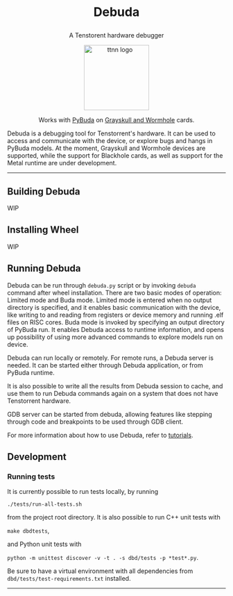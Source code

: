 <div align="center">

<h1>

Debuda

</h1>

A Tenstorent hardware debugger

<img src="./dbd/docs-md/tt_logo.png" alt="ttnn logo" height="150"/>

Works with [PyBuda](https://github.com/tenstorrent/tt-buda) on [Grayskull and Wormhole](https://tenstorrent.com/cards/) cards.

</div>

Debuda is a debugging tool for Tenstorrent's hardware. 
It can be used to access and communicate with the device, or explore bugs and hangs in PyBuda models. 
At the moment, Grayskull and Wormhole devices are supported, while the support for Blackhole cards, as well as support for the Metal runtime are under development.

---

## Building Debuda

WIP

## Installing Wheel

WIP

## Running Debuda

Debuda can be run through `debuda.py` script or by invoking `debuda` command after wheel installation.
There are two basic modes of operation: Limited mode and Buda mode.
Limited mode is entered when no output directory is specified, and it enables basic communication with the device, like writing to and reading from registers or device memory and running .elf files on RISC cores.
Buda mode is invoked by specifying an output directory of PyBuda run.
It enables Debuda access to runtime information, and opens up possibility of using more advanced commands to explore models run on device.

Debuda can run locally or remotely.
For remote runs, a Debuda server is needed.
It can be started either through Debuda application, or from PyBuda runtime.

It is also possible to write all the results from Debuda session to cache, and use them to run Debuda commands again on a system that does not have Tenstorrent hardware.

GDB server can be started from debuda, allowing features like stepping through code and breakpoints to be used through GDB client.

For more information about how to use Debuda, refer to [tutorials](TODO).

## Development

### Running tests

It is currently possible to run tests locally, by running

`./tests/run-all-tests.sh`

from the project root directory. It is also possible to run C++ unit tests with

`make dbdtests`,

and Python unit tests with

`python -m unittest discover -v -t . -s dbd/tests -p *test*.py`.

Be sure to have a virtual environment with all dependencies from `dbd/tests/test-requirements.txt` installed.

---
